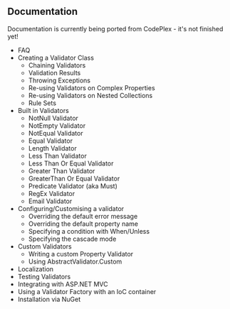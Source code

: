 ## Documentation

Documentation is currently being ported from CodePlex - it's not finished yet!

- FAQ
- Creating a Validator Class
  * Chaining Validators
  * Validation Results
  * Throwing Exceptions
  * Re-using Validators on Complex Properties
  * Re-using Validators on Nested Collections
  * Rule Sets
- Built in Validators
  * NotNull Validator
  * NotEmpty Validator
  * NotEqual Validator
  * Equal Validator
  * Length Validator
  * Less Than Validator
  * Less Than Or Equal Validator
  * Greater Than Validator
  * GreaterThan Or Equal Validator
  * Predicate Validator (aka Must)
  * RegEx Validator
  * Email Validator
- Configuring/Customising a validator
  * Overriding the default error message
  * Overriding the default property name
  * Specifying a condition with When/Unless
  * Specifying the cascade mode
- Custom Validators
  * Writing a custom Property Validator
  * Using AbstractValidator.Custom
- Localization
- Testing Validators
- Integrating with ASP.NET MVC
- Using a Validator Factory with an IoC container
- Installation via NuGet
